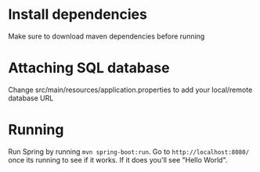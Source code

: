 # Install dependencies
Make sure to download maven dependencies before running

# Attaching SQL database
Change src/main/resources/application.properties to add your local/remote database URL

# Running
Run Spring by running `mvn spring-boot:run`. Go to `http://localhost:8080/` once its running to see if it works. If it does you'll see "Hello World".
